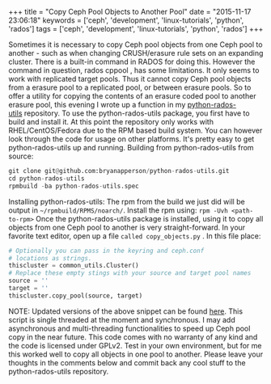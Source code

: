 +++
title = "Copy Ceph Pool Objects to Another Pool"
date = "2015-11-17 23:06:18"
keywords = ['ceph', 'development', 'linux-tutorials', 'python', 'rados']
tags = ['ceph', 'development', 'linux-tutorials', 'python', 'rados']
+++

Sometimes it is necessary to copy Ceph pool objects from one Ceph pool to another - such as when changing CRUSH/erasure rule sets on an expanding cluster. There is a built-in command in RADOS for doing this. However the command in question, rados cppool , has some limitations. It only seems to work with replicated target pools. Thus it cannot copy Ceph pool objects from a erasure pool to a replicated pool, or between erasure pools. So to offer a utility for copying the contents of an erasure coded pool to another erasure pool, this evening I wrote up a function in my [python-rados-utils](https://github.com/bryanapperson/python-rados-utils) repository. To use the python-rados-utils package, you first have to build and install it. At this point the repository only works with RHEL/CentOS/Fedora due to the RPM based build system. You can however look through the code for usage on other platforms. It's pretty easy to get python-rados-utils up and running. Building from python-rados-utils from source:

```python
git clone git@github.com:bryanapperson/python-rados-utils.git
cd python-rados-utils
rpmbuild -ba python-rados-utils.spec
```

Installing python-rados-utils: The rpm from the build we just did will be output in `~/rpmbuild/RPMS/noarch/`. Install the rpm using: `rpm -Uvh <path-to-rpm>` Once the python-rados-utils package is installed, using it to copy all objects from one Ceph pool to another is very straight-forward. In your favorite text editor, open up a file `called copy_objects.py` . In this file place:

```python
# Optionally you can pass in the keyring and ceph.conf
# locations as strings.
thiscluster = common_utils.Cluster()
# Replace these empty stings with your source and target pool names
source = ''
target = ''
thiscluster.copy_pool(source, target)
```

NOTE: Updated versions of the above snippet can be found [here](https://github.com/bryanapperson/python-rados-utils/blob/master/examples/copy_pool.py). This script is single threaded at the moment and synchronous. I may add asynchronous and multi-threading functionalities to speed up Ceph pool copy in the near future. This code comes with no warranty of any kind and the code is licensed under GPLv2. Test in your own environment, but for me this worked well to copy all objects in one pool to another. Please leave your thoughts in the comments below and commit back any cool stuff to the python-rados-utils repository.
